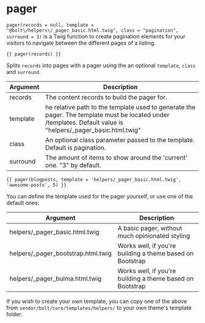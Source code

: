 # pager

`pager(records = null, template = "@bolt\/helpers\/_pager_basic.html.twig", class = "pagination", surround = 3)` is a 
Twig function to create pagination elements for your visitors to navigate between the different pages of a listing.

```twig
{{ pager(records) }}
```

Splits `records` into pages with a pager using the an optional `template`, `class` and `surround`.

|Argument	|Description
|---|---
|records	|The content records to build the pager for.
|template	|he relative path to the template used to generate the pager. The template must be located under /templates. Default value is "helpers/_pager_basic.html.twig"
|class	|An optional class parameter passed to the template. Default is pagination.
|surround	|The amount of items to show around the 'current' one. "3" by default.

```twig
{{ pager(blogposts, template = 'helpers/_pager_basic.html.twig', 'awesome-posts', 5) }}
```

You can define the template used for the pager yourself, or use one of the default ones:

|Argument	|Description
|---|---
|helpers/_pager_basic.html.twig	|A basic pager, without much opinionated styling
|helpers/_pager_bootstrap.html.twig	|Works well, if you're building a theme based on Bootstrap
|helpers/_pager_bulma.html.twig	|Works well, if you're building a theme based on Bootstrap

If you wish to create your own template, you can copy one of the above from `vendor/bolt/core/templates/helpers/` to your 
own theme's template folder.
